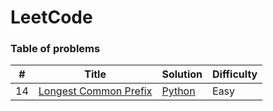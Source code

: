 LeetCode
========

### Table of problems


| # | Title | Solution | Difficulty | 
|---| ----- | -------- | ---------- |
|14|[Longest Common Prefix](https://leetcode.com/problems/longest-common-prefix/)|[Python](.src/14_Longest_Common_Prefix.py)|Easy|
